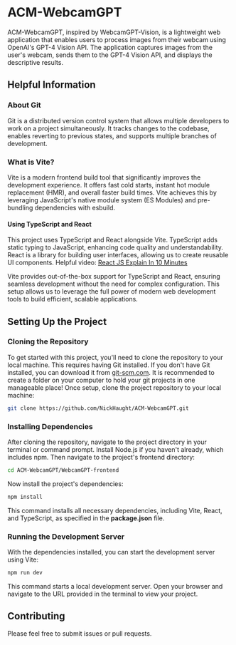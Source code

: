 # ACM-WebcamGPT
ACM-WebcamGPT, inspired by WebcamGPT-Vision, is a lightweight web application that enables users to process images from their webcam using OpenAI's GPT-4 Vision API. The application captures images from the user's webcam, sends them to the GPT-4 Vision API, and displays the descriptive results.

## Helpful Information
### About Git
Git is a distributed version control system that allows multiple developers to work on a project simultaneously. It tracks changes to the codebase, enables reverting to previous states, and supports multiple branches of development.

### What is Vite?
Vite is a modern frontend build tool that significantly improves the development experience. It offers fast cold starts, instant hot module replacement (HMR), and overall faster build times. Vite achieves this by leveraging JavaScript's native module system (ES Modules) and pre-bundling dependencies with esbuild.

#### Using TypeScript and React
This project uses TypeScript and React alongside Vite. TypeScript adds static typing to JavaScript, enhancing code quality and understandability. React is a library for building user interfaces, allowing us to create reusable UI components. Helpful video: [React JS Explain In 10 Minutes](https://www.youtube.com/watch?v=s2skans2dP4)

Vite provides out-of-the-box support for TypeScript and React, ensuring seamless development without the need for complex configuration. This setup allows us to leverage the full power of modern web development tools to build efficient, scalable applications.

## Setting Up the Project

### Cloning the Repository
To get started with this project, you'll need to clone the repository to your local machine. This requires having Git installed. If you don't have Git installed, you can download it from [git-scm.com](https://git-scm.com/). It is recommended to create a folder on your computer to hold your git projects in one manageable place! Once setup, clone the project repository to your local machine:
```bash
git clone https://github.com/NickHaught/ACM-WebcamGPT.git
```

### Installing Dependencies
After cloning the repository, navigate to the project directory in your terminal or command prompt. Install Node.js if you haven't already, which includes npm. Then navigate to the project's frontend directory:

```bash
cd ACM-WebcamGPT/WebcamGPT-frontend
```

Now install the project's dependencies:

```bash
npm install
```

This command installs all necessary dependencies, including Vite, React, and TypeScript, as specified in the **package.json** file.

### Running the Development Server
With the dependencies installed, you can start the development server using Vite:

```bash
npm run dev
```

This command starts a local development server. Open your browser and navigate to the URL provided in the terminal to view your project.

## Contributing 
Please feel free to submit issues or pull requests.




